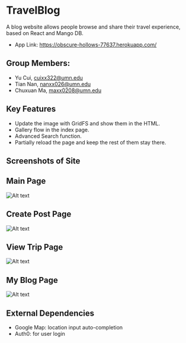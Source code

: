 # TravelBlog
A blog website allows people browse and share their travel experience, based on React and Mango DB.
* App Link: https://obscure-hollows-77637.herokuapp.com/

## Group Members:

* Yu Cui, cuixx322@umn.edu
* Tian Nan, nanxx026@umn.edu
* Chuxuan Ma, maxx0208@umn.edu


## Key Features

* Update the image with GridFS and show them in the HTML.
* Gallery flow in the index page.
* Advanced Search function.
* Partially reload the page and keep the rest of them stay there.



## Screenshots of Site

## Main Page
![Alt text](https://github.com/ccyyrain/TravelBlog/master/index.png)
## Create Post Page
![Alt text](https://github.com/ccyyrain/TravelBlog/master/createPage.png)
## View Trip Page
![Alt text](https://github.com/ccyyrain/TravelBlog/master/viewTripPage.png)
## My Blog Page
![Alt text](https://github.com/ccyyrain/TravelBlog/master/myBlogPage.png)


## External Dependencies

* Google Map: location input auto-completion
* Auth0: for user login
